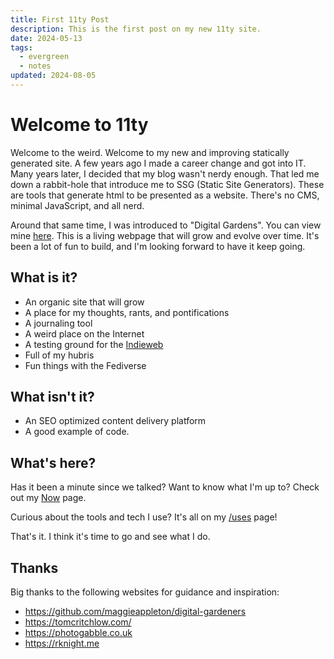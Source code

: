 ```yaml
---
title: First 11ty Post
description: This is the first post on my new 11ty site.
date: 2024-05-13
tags:
  - evergreen
  - notes
updated: 2024-08-05
---
```

# Welcome to 11ty

Welcome to the weird. Welcome to my new and improving statically generated site. A few years ago I made a career change and got into IT. Many years later, I decided that my blog wasn't nerdy enough. That led me down a rabbit-hole that introduce me to SSG (Static Site Generators). These are tools that generate html to be presented as a website. There's no CMS, minimal JavaScript, and all nerd.

Around that same time, I was introduced to "Digital Gardens". You can view mine [here](mike.helmers.me/garden/). This is a living webpage that will grow and evolve over time. It's been a lot of fun to build, and I'm looking forward to have it keep going.

## What is it?

- An organic site that will grow
- A place for my thoughts, rants, and pontifications
- A journaling tool
- A weird place on the Internet
- A testing ground for the [Indieweb](https://mike.helmers.me/garden/indieweb)
- Full of my hubris
- Fun things with the Fediverse

## What isn't it?

- An SEO optimized content delivery platform
- A good example of code.

## What's here?

Has it been a minute since we talked? Want to know what I'm up to? Check out my [Now](https://mike.helmers.me/now) page.

Curious about the tools and tech I use? It's all on my [/uses](https://mike.helmers.me/uses/) page!

That's it. I think it's time to go and see what I do.

## Thanks

Big thanks to the following websites for guidance and inspiration:

- <https://github.com/maggieappleton/digital-gardeners>
- <https://tomcritchlow.com/>
- <https://photogabble.co.uk>
- <https://rknight.me>